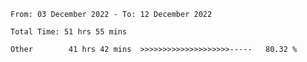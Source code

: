 <!--START_SECTION:waka-->

```text
From: 03 December 2022 - To: 12 December 2022

Total Time: 51 hrs 55 mins

Other        41 hrs 42 mins  >>>>>>>>>>>>>>>>>>>>-----   80.32 %
```

<!--END_SECTION:waka-->